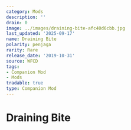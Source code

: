 ```yaml
---
category: Mods
description: ''
drain: 0
image: ../images/draining-bite-afc40d6cbb.jpg
last_updated: '2025-09-17'
name: Draining Bite
polarity: penjaga
rarity: Rare
release_date: '2019-10-31'
source: WFCD
tags:
- Companion Mod
- Mods
tradable: true
type: Companion Mod
---
```


# Draining Bite

